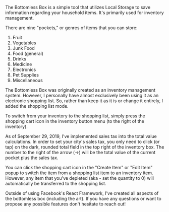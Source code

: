 The Bottomless Box is a simple tool that utilizes Local Storage to save information regarding your household items. It's primarily used for inventory management. 

There are nine "pockets," or genres of items that you can store:

1. Fruit
2. Vegetables
3. Junk Food
4. Food (general)
5. Drinks
6. Medicine
7. Electronics
8. Pet Supplies
9. Miscellaneous


The Bottomless Box was originally created as an inventory management system. However, I personally have almost exclusively been using it as an electronic shopping list. So, rather than keep it as it is or change it entirely, I added the shopping list mode. 

To switch from your inventory to the shopping list, simply press the shopping cart icon in the inventory button menu (to the right of the inventory).

As of September 29, 2019, I've implemented sales tax into the total value calculations. In order to set your city's sales tax, you only need to click (or tap) on the dark, rounded total field in the top right of the inventory box. The number to the right of the arrow (→) will be the total value of the current pocket plus the sales tax.

You can click the shopping cart icon in the "Create Item" or "Edit Item" popup to switch the item from a shopping list item to an inventory item. However, any item that you've depleted (aka - set the quantity to 0) will automatically be transferred to the shopping list.

Outside of using Facebook's React Framework, I've created all aspects of the bottomless box (including the art). If you have any questions or want to propose any possible features don't hesitate to reach out!